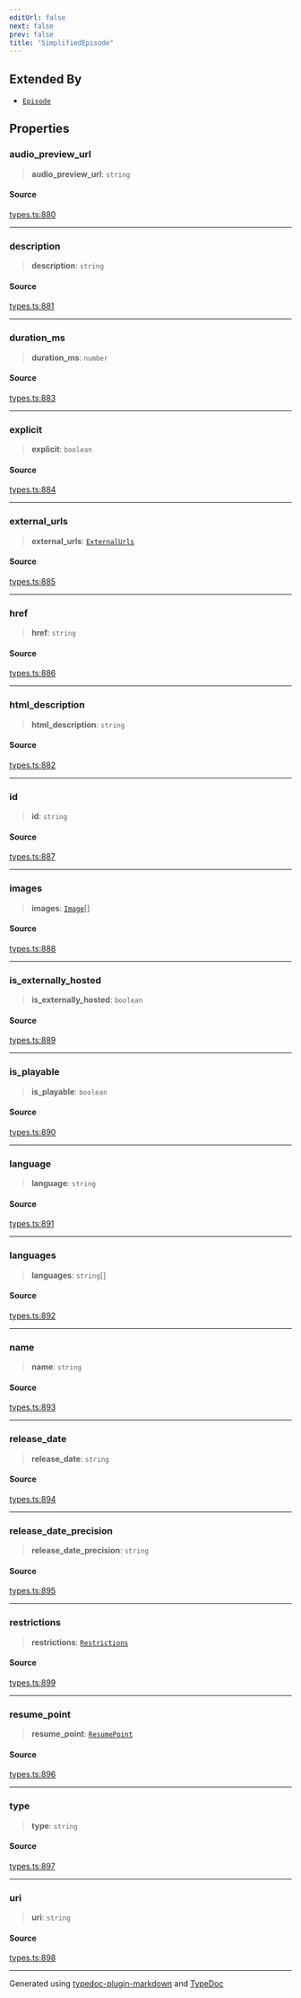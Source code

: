 ```yaml
---
editUrl: false
next: false
prev: false
title: "SimplifiedEpisode"
---
```


## Extended By

- [`Episode`](/api/interfaces/episode/)

## Properties

### audio\_preview\_url

> **audio\_preview\_url**: `string`

#### Source

[types.ts:880](https://github.com/fostertheweb/spotify-web-sdk/blob/9d7441b/src/types.ts#L880)

***

### description

> **description**: `string`

#### Source

[types.ts:881](https://github.com/fostertheweb/spotify-web-sdk/blob/9d7441b/src/types.ts#L881)

***

### duration\_ms

> **duration\_ms**: `number`

#### Source

[types.ts:883](https://github.com/fostertheweb/spotify-web-sdk/blob/9d7441b/src/types.ts#L883)

***

### explicit

> **explicit**: `boolean`

#### Source

[types.ts:884](https://github.com/fostertheweb/spotify-web-sdk/blob/9d7441b/src/types.ts#L884)

***

### external\_urls

> **external\_urls**: [`ExternalUrls`](/api/interfaces/externalurls/)

#### Source

[types.ts:885](https://github.com/fostertheweb/spotify-web-sdk/blob/9d7441b/src/types.ts#L885)

***

### href

> **href**: `string`

#### Source

[types.ts:886](https://github.com/fostertheweb/spotify-web-sdk/blob/9d7441b/src/types.ts#L886)

***

### html\_description

> **html\_description**: `string`

#### Source

[types.ts:882](https://github.com/fostertheweb/spotify-web-sdk/blob/9d7441b/src/types.ts#L882)

***

### id

> **id**: `string`

#### Source

[types.ts:887](https://github.com/fostertheweb/spotify-web-sdk/blob/9d7441b/src/types.ts#L887)

***

### images

> **images**: [`Image`](/api/interfaces/image/)[]

#### Source

[types.ts:888](https://github.com/fostertheweb/spotify-web-sdk/blob/9d7441b/src/types.ts#L888)

***

### is\_externally\_hosted

> **is\_externally\_hosted**: `boolean`

#### Source

[types.ts:889](https://github.com/fostertheweb/spotify-web-sdk/blob/9d7441b/src/types.ts#L889)

***

### is\_playable

> **is\_playable**: `boolean`

#### Source

[types.ts:890](https://github.com/fostertheweb/spotify-web-sdk/blob/9d7441b/src/types.ts#L890)

***

### language

> **language**: `string`

#### Source

[types.ts:891](https://github.com/fostertheweb/spotify-web-sdk/blob/9d7441b/src/types.ts#L891)

***

### languages

> **languages**: `string`[]

#### Source

[types.ts:892](https://github.com/fostertheweb/spotify-web-sdk/blob/9d7441b/src/types.ts#L892)

***

### name

> **name**: `string`

#### Source

[types.ts:893](https://github.com/fostertheweb/spotify-web-sdk/blob/9d7441b/src/types.ts#L893)

***

### release\_date

> **release\_date**: `string`

#### Source

[types.ts:894](https://github.com/fostertheweb/spotify-web-sdk/blob/9d7441b/src/types.ts#L894)

***

### release\_date\_precision

> **release\_date\_precision**: `string`

#### Source

[types.ts:895](https://github.com/fostertheweb/spotify-web-sdk/blob/9d7441b/src/types.ts#L895)

***

### restrictions

> **restrictions**: [`Restrictions`](/api/interfaces/restrictions/)

#### Source

[types.ts:899](https://github.com/fostertheweb/spotify-web-sdk/blob/9d7441b/src/types.ts#L899)

***

### resume\_point

> **resume\_point**: [`ResumePoint`](/api/interfaces/resumepoint/)

#### Source

[types.ts:896](https://github.com/fostertheweb/spotify-web-sdk/blob/9d7441b/src/types.ts#L896)

***

### type

> **type**: `string`

#### Source

[types.ts:897](https://github.com/fostertheweb/spotify-web-sdk/blob/9d7441b/src/types.ts#L897)

***

### uri

> **uri**: `string`

#### Source

[types.ts:898](https://github.com/fostertheweb/spotify-web-sdk/blob/9d7441b/src/types.ts#L898)

***

Generated using [typedoc-plugin-markdown](https://www.npmjs.com/package/typedoc-plugin-markdown) and [TypeDoc](https://typedoc.org/)
